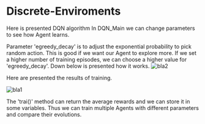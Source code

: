 # Discrete-Enviroments

Here is presented DQN algorithm
In DQN_Main we can change parameters to see how Agent learns.

Parameter 'egreedy_decay' is to adjust the exponential probability to pick random action. This is good if we want our Agent to explore more.
If we set a higher number of training episodes, we can choose a higher value for 'egreedy_decay'. Down below is presented how it works.
![bla2](https://user-images.githubusercontent.com/102504166/161492069-ae3b2cbf-d559-4b61-9ad1-25254f195557.png)


Here are presented the results of training.

![bla1](https://user-images.githubusercontent.com/102504166/161492302-f73cd840-591d-41fb-a9f2-3db1576af38c.png)

The 'trai()' method can return the average rewards and we can store it in some variables. Thus we can train multiple Agents with different parameters and compare their evolutions.
